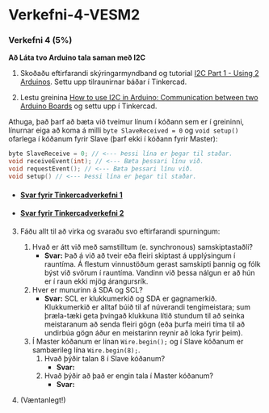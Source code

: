 # Verkefni-4-VESM2
### Verkefni 4 (5%)

**Að Láta tvo Arduino tala saman með I2C**
 
1. Skoðaðu eftirfarandi skýringarmyndband og tutorial [I2C Part 1 - Using 2 Arduinos](https://www.youtube.com/watch?v=PnG4fO5_vU4&list=PLWNDWPAClRVpetVqItj-TC0vsflLzN9-8&index=2&t=355s). Settu upp tilraunirnar báðar í Tinkercad.

2. Lestu greinina [How to use I2C in Arduino: Communication between two Arduino Boards](https://circuitdigest.com/microcontroller-projects/arduino-i2c-tutorial-communication-between-two-arduino) og settu upp í Tinkercad.

Athuga, það þarf að bæta við tveimur línum í kóðann sem er í greininni, línurnar eiga að koma á milli `byte SlaveReceived = 0` og `void setup()` ofarlega í kóðanum fyrir Slave (þarf ekki í kóðann fyrir Master):

  ```c
  byte SlaveReceive = 0; // <--- Þessi lína er þegar til staðar.
  void receiveEvent(int); // <--- Bæta þessari línu við.
  void requestEvent(); // <--- Bæta þessari línu við.
  void setup() // <--- Þessi lína er þegar til staðar.
  ```
   * #### [Svar fyrir Tinkercadverkefni 1](https://www.tinkercad.com/things/bQXNtgzwLia-i2c-part-1-using-2-arduinos/editel)
   * #### [Svar fyrir Tinkercadverkefni 2](https://www.tinkercad.com/things/8XvAzjj6vo7-smashing-snaget/editel)

3. Fáðu allt til að virka og svaraðu svo eftirfarandi spurningum:
 
   1. Hvað er átt við með samstilltum (e. synchronous) samskiptastaðli?
      * __Svar:__ Það á við að tveir eða fleiri skiptast á upplýsingum í rauntíma. Á flestum vinnustöðum gerast samskipti þannig og fólk býst við svörum í rauntíma. Vandinn við þessa nálgun er að hún er í raun ekki mjög árangursrík.
   2. Hver er munurinn á SDA og SCL?
      * __Svar:__ SCL er klukkumerkið og SDA er gagnamerkið. Klukkumerkið er alltaf búið til af núverandi tengimeistara; sum þræla-tæki geta þvingað klukkuna lítið stundum til að seinka meistaranum að senda fleiri gögn (eða þurfa meiri tíma til að undirbúa gögn áður en meistarinn reynir að loka fyrir þeim).
   3. Í Master kóðanum er línan `Wire.begin();` og í Slave kóðanum er sambærileg lína `Wire.begin(8);`.
      1. Hvað þýðir talan 8 í Slave kóðanum?
         * __Svar:__
      2. Hvað þýðir að það er engin tala í Master kóðanum?
         * __Svar:__
      
 4. (Væntanlegt!)
